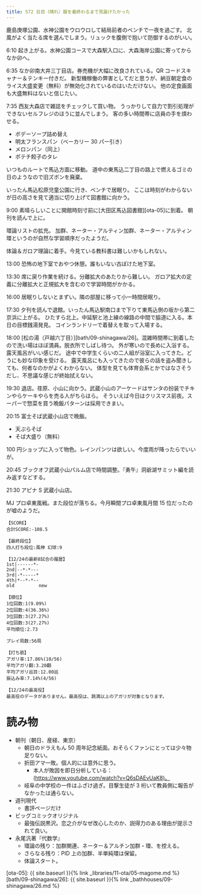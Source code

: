 ```yaml
---
title: 572 日目（晴れ）服を着終わるまで見届けたかった
---
```


鹿島庚塚公園、水神公園をウロウロして結局前者のベンチで一夜を過ごす。
北風がよく当たる席を選んでしまう。リュックを腹側で抱いて防御するのがいい。

6:10 起き上がる。水神公園コースで大森駅入口に、大森海岸公園に寄ってからなか卯へ。

6:35 なか卯南大井三丁目店。券売機が大幅に改良されている。QR コードスキャナー＆テンキー付きだ。
新型機稼働の弊害としてだと思うが、納豆朝定食のライス大盛変更（無料）が無効化されているのはいただけない。
他の定食画面も大盛無料はないと信じたい。

7:35 西友大森店で雑誌をチェックして買い物。
うっかりして自力で割引処理ができないセルフレジのほうに並んでしまう。
客の多い時間帯に店員の手を煩わせる。

* ボデーソープ詰め替え
* 明太フランスパン（ベーカリー 30 パー引き）
* メロンパン（同上）
* ポテチ餃子のタレ

いつものルートで馬込方面に移動。
道中の東馬込二丁目の路上で燃えるゴミの日のようなので旧ズボンを廃棄。

いったん馬込松原児童公園に行き、ベンチで居眠り。
ここは時刻がわからないが日の高さを見て適当に切り上げて図書館に向かう。

9:00 素晴らしいことに開館時刻寸前に[大田区馬込図書館][ota-05]に到着。
朝刊を読んで上に。

環論リストの拡充。
加群、ネーター・アルティン加群、ネーター・アルティン環というのが自然な学習順序だったようだ。

体論＆ガロア理論に着手。今見ている教科書は難しいかもしれない。

13:00 恐怖の地下室でおやつ休憩。誰もいない古ぼけた地下室。

13:30 席に戻り作業を続ける。分離拡大のあたりから難しい。
ガロア拡大の定義に分離拡大と正規拡大を含むので学習時間がかかる。

16:00 居眠りしないとまずい。隣の部屋に移って小一時間居眠り。

17:30 夕刊を読んで退館。いったん馬込駅南口まで下りて東馬込側の坂から第二京浜に上がる。
ひたすら北上。中延駅と池上線の線路の中間で脇道に入る。本日の目標銭湯発見。
コインランドリーで着替えを取って入場する。

18:00 [松の湯（戸越六丁目）][bath/09-shinagawa/26]。混雑時間帯に到着したので洗い場はほぼ満員。脱衣所でしばし待つ。
外が寒いので長めに入浴する。露天風呂がいい感じだ。
途中で中学生くらいの二人組が浴室に入ってきた。どうにも妙な印象を受ける。
露天風呂にも入ってきたので彼らの話を盗み聞きしても、何者なのかがよくわからない。
体型を見ても体育会系とかではなさそうだし、不思議な感じが終始拭えない。

19:30 退店。荏原、小山に向かう。武蔵小山のアーケードはサンタの扮装でチキンやらケーキやらを売る人がちらほら。
そういえば今日はクリスマス前夜。スーパーで惣菜を買う晩飯パターンは採用できまい。

20:15 富士そば武蔵小山店で晩飯。

* 天ぷらそば
* そば大盛り（無料）

100 円ショップに入って物色。レインパンツは欲しい。今度雨が降ったらでいいが。

20:45 ブックオフ武蔵小山パルム店で時間調整。『勇午』洞爺湖サミット編を読み返すなどする。

21:30 アピナ S 武蔵小山店。

MJ プロ卓東風戦。また段位が落ちる。今月瞬間プロ卓東風月間 15 位だったのが嘘のようだ。

```text
【SCORE】
合計SCORE:-108.5

【最終段位】
四人打ち段位:風神 幻球:9

【12/24の最新8試合の履歴】
1st|------*-
2nd|--*-*---
3rd|-*-----*
4th|*--*-*--
old         new

【順位】
1位回数:1(9.09%)
2位回数:4(36.36%)
3位回数:3(27.27%)
4位回数:3(27.27%)
平均順位:2.73

プレイ局数:56局

【打ち筋】
アガリ率:17.86%(10/56)
平均アガリ翻:3.20翻
平均アガリ巡目:12.00巡
振込み率:7.14%(4/56)

【12/24の最高役】
最高役のデータがありません。最高役は、跳満以上のアガリが対象となります。
```

# 読み物

* 朝刊（朝日、産経、東京）
  * 朝日のドラえもん 50 周年記念紙面。おそらくファンにとっては少々物足りない。
  * 折田アマ一敗。個人的には意外に思う。
    * 本人が敗因を即日分析している：(<https://www.youtube.com/watch?v=Q6sDAEvUaK8)。>
  * 岐阜の中学校の一件はふざけ過ぎ。目撃生徒が 3 桁いて教員側に報告がなかったは通らない。
* 週刊現代
  * 書評ページだけ
* ビッグコミックオリジナル
  * 最強伝説黒沢。恋之介がなぜ改心したのか、説得力のある理由が提示されて良い。
* 永尾汎著『代数学』
  * 環論の残り：加群関連、ネーター＆アルチン加群・環、を控える。
  * さらなる残り：PID 上の加群、半単純環は保留。
  * 体論スタート。

[ota-05]: {{ site.baseurl }}{% link _libraries/11-ota/05-magome.md %}
[bath/09-shinagawa/26]: {{ site.baseurl }}{% link _bathhouses/09-shinagawa/26.md %}
